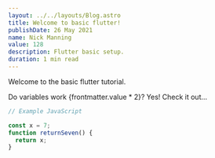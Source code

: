 ```yaml
---
layout: ../../layouts/Blog.astro
title: Welcome to basic flutter!
publishDate: 26 May 2021
name: Nick Manning
value: 128
description: Flutter basic setup.
duration: 1 min read
---
```


Welcome to the basic flutter tutorial.

Do variables work {frontmatter.value \* 2}? Yes! Check it out...

```javascript
// Example JavaScript

const x = 7;
function returnSeven() {
  return x;
}
```
